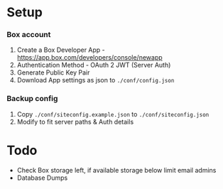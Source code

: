 # Setup
### Box account
1) Create a Box Developer App - https://app.box.com/developers/console/newapp
2) Authentication Method - OAuth 2 JWT (Server Auth)
3) Generate Public Key Pair
4) Download App settings as json to `./conf/config.json`

### Backup config
1) Copy `./conf/siteconfig.example.json` to `./conf/siteconfig.json`
2) Modify to fit server paths & Auth details


# Todo
 - Check Box storage left, if available storage below limit email admins
 - Database Dumps


